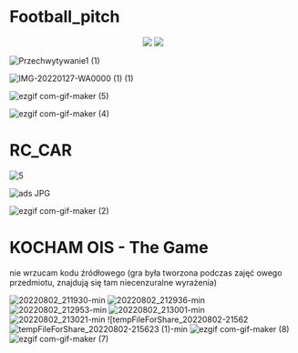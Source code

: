 # Football_pitch

<p align="center">
  <img src="https://user-images.githubusercontent.com/75178900/182405151-e6489fe8-84bf-400e-88a6-e2b2564a4807.JPG" />

 <img src=https://user-images.githubusercontent.com/75178900/182405151-e6489fe8-84bf-400e-88a6-e2b2564a4807.JPG />

![Przechwytywanie1 (1)](https://user-images.githubusercontent.com/75178900/182405856-445ab393-b713-4ff7-b1df-1007b6834dbe.JPG)

![IMG-20220127-WA0000 (1) (1)](https://user-images.githubusercontent.com/75178900/182405400-5dcdbeb9-62e5-41b9-9f8f-a703578a88fc.jpeg)

![ezgif com-gif-maker (5)](https://user-images.githubusercontent.com/75178900/182405177-632bfe3b-4816-4158-8d3c-3b9439f87c2b.gif)

![ezgif com-gif-maker (4)](https://user-images.githubusercontent.com/75178900/182405452-09e2571e-378c-42e2-b8c6-447f6d3041f2.gif)


 
 
 
# RC_CAR

![5](https://user-images.githubusercontent.com/75178900/182406383-0a1250ff-fda1-4541-91dd-29beeeb4c8e3.jpg)

![ads JPG](https://user-images.githubusercontent.com/75178900/182407249-fd48172b-7ddd-4b69-b19d-3f23012c4042.jpeg)

![ezgif com-gif-maker (2)](https://user-images.githubusercontent.com/75178900/182406412-f80aa433-94b6-430f-a48d-e4ba7ceb1c34.gif)



# KOCHAM OIS - The Game
nie wrzucam kodu źródłowego (gra była tworzona podczas zajęć owego przedmiotu, znajdują się tam niecenzuralne wyrażenia)

![20220802_211930-min](https://user-images.githubusercontent.com/75178900/182470667-446164c1-0e30-41a7-bff9-aa88bbc368c3.jpg)
![20220802_212936-min](https://user-images.githubusercontent.com/75178900/182470675-8c06434c-a56a-4bd9-8385-7575aa91c40b.jpg)
![20220802_212953-min](https://user-images.githubusercontent.com/75178900/182470683-a8f1d2fd-ffa7-4b43-8f33-3d81a475382e.jpg)
![20220802_213001-min](https://user-images.githubusercontent.com/75178900/182470689-a0910568-f5c2-40d9-91bf-d794b41c766e.jpg)
![20220802_213021-min](https://user-images.githubusercontent.com/75178900/182470704-14eac2da-b4bb-4f27-98f2-2cb47922add3.jpg)
![tempFileForShare_20220802-21562![tempFileForShare_20220802-215623 (1)-min](https://user-images.githubusercontent.com/75178900/182471005-faaece05-fb49-403a-9232-86e7663e12d8.jpg)
![ezgif com-gif-maker (8)](https://user-images.githubusercontent.com/75178900/182470720-edce1ac8-6626-4b22-94dc-c1d12b13de84.gif)
![ezgif com-gif-maker (7)](https://user-images.githubusercontent.com/75178900/182470801-c8f8647f-3c78-4981-9953-1d820a03b24b.gif)

</p>
